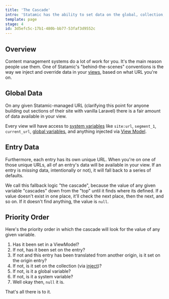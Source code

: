 ```yaml
---
title: 'The Cascade'
intro: 'Statamic has the ability to set data on the global, collection, view, and entry levels. We call the way the data can be inherited and overridden "The Cascade™".'
template: page
stage: 4
id: 3d5efc5c-17b1-480b-bb77-53faf3d9552c
---
```

## Overview

Content management systems do a lot of work for you. It's the main reason people use them. One of Statamic's "behind-the-scenes" conventions is the way we inject and override data in your [views](/views), based on what URL you're on.

## Global Data

On any given Statamic-managed URL (clarifying this point for anyone building out sections of their site with vanilla Laravel) there is a fair amount of data available in your view.

Every view will have access to [system variables](/variables#variables#system-variables) like `site:url`, `segment_1`, `current_url`, [global variables](/globals), and anything injected via [View Model](/view-models).

## Entry Data
Furthermore, each entry has its own unique URL. When you're on one of those unique URLs, all of an entry's data will be available in your view. If an entry is _missing_ data, intentionally or not), it will fall back to a series of defaults.

We call this fallback logic "the cascade", because the value of any given variable "cascades" down from the "top" until it finds where its defined. If a value doesn't exist in one place, it'll check the next place, then the next, and so on. If it doesn't find anything, the value is `null`.

## Priority Order

Here's the priority order in which the cascade will look for the value of any given variable.

1. Has it been set in a ViewModel?
2. If not, has it been set on the entry?
3. If not and this entry has been translated from another origin, is it set on the origin entry?
4. If not, is it set on the collection (via [inject](/collections#inject))?
5. If not, is it a global variable?
6. If not, is it a system variable?
7. Well okay then, `null` it is.

That's all there is to it.
